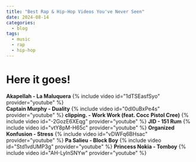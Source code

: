 ```yaml
---
title: "Best Rap & Hip-Hop Videos You've Never Seen"
date: 2024-08-14
categories:
  - blog
tags:
  - music
  - rap
  - hip-hop
---
```

# Here it goes!
**Akapellah - La Maluquera**
{% include video id="1dTSEasfSyo" provider="youtube" %}  
**Captain Murphy - Duality**
{% include video id="0dl0uBxPe4s" provider="youtube" %}
**clipping. - Work Work (feat. Cocc Pistol Cree)**
{% include video id="-2GozE6XEqg" provider="youtube" %}
**JID - 151 Rum**
{% include video id="vtY8pM-H65c" provider="youtube" %}
**Organized Konfusion - Stress**
{% include video id="vDWFq6BHsac" provider="youtube" %}
**Pa Salieu - Block Boy**
{% include video id="Std1vdUMP3g" provider="youtube" %}
**Princess Nokia - Tomboy**
{% include video id="AH-LyInSNYw" provider="youtube" %}
